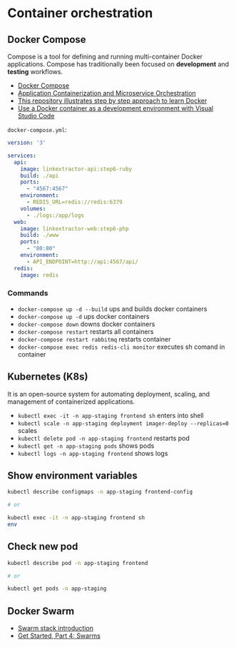 # Container orchestration

## Docker Compose

Compose is a tool for defining and running multi-container Docker applications. Compose has
traditionally been focused on **development** and **testing** workflows.

- [Docker Compose](https://docs.docker.com/compose/)
- [Application Containerization and Microservice Orchestration](https://training.play-with-docker.com/microservice-orchestration/)
- [This repository illustrates step by step approach to learn Docker](https://github.com/ibnesayeed/linkextractor)
- [Use a Docker container as a development environment with Visual Studio Code](https://docs.microsoft.com/en-us/learn/modules/use-docker-container-dev-env-vs-code/)

`docker-compose.yml`:

```yml
version: '3'

services:
  api:
    image: linkextractor-api:step6-ruby
    build: ./api
    ports:
      - "4567:4567"
    environment:
      - REDIS_URL=redis://redis:6379
    volumes:
      - ./logs:/app/logs
  web:
    image: linkextractor-web:step6-php
    build: ./www
    ports:
      - "80:80"
    environment:
      - API_ENDPOINT=http://api:4567/api/
  redis:
    image: redis
```

### Commands

- `docker-compose up -d --build` ups and builds docker containers
- `docker-compose up -d` ups docker containers
- `docker-compose down` downs docker containers
- `docker-compose restart` restarts all containers
- `docker-compose restart rabbitmq` restarts container
- `docker-compose exec redis redis-cli monitor` executes sh comand in container

## Kubernetes (K8s)

It is an open-source system for automating deployment, scaling, and management of containerized applications.

- `kubectl exec -it -n app-staging frontend sh` enters into shell
- `kubectl scale -n app-staging deployment imager-deploy --replicas=0` scales
- `kubectl delete pod -n app-staging frontend` restarts pod
- `kubectl get -n app-staging pods` shows pods
- `kubectl logs -n app-staging frontend` shows logs

## Show environment variables

```sh
kubectl describe configmaps -n app-staging frontend-config

# or

kubectl exec -it -n app-staging frontend sh
env
```

## Check new pod

```sh
kubectl describe pod -n app-staging frontend

# or

kubectl get pods -n app-staging
```

## Docker Swarm

- [Swarm stack introduction](https://training.play-with-docker.com/swarm-stack-intro/)
- [Get Started, Part 4: Swarms](https://docs.docker.com/get-started/part4/)
